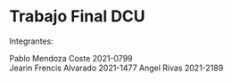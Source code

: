 # Trabajo Final DCU

 Integrantes:
 
 Pablo Mendoza Coste 2021-0799 <br/>
 Jearin Frencis Alvarado 2021-1477
 Angel Rivas 2021-2189
